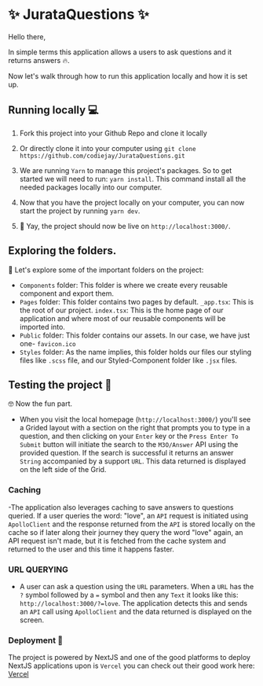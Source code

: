 
# ✨ JurataQuestions ✨ 
Hello there, 

In simple terms this application allows a users to ask questions and it returns answers 🔥.

Now let's walk through how to run this application locally and how it is set up. 

## Running locally 💻
1. Fork this project into your Github Repo and clone it locally

2. Or directly clone it into your computer using `git clone https://github.com/codiejay/JurataQuestions.git` 

3. We are running `Yarn` to manage this project's packages. So to get started we will need to run: `yarn install`. This command install all the needed packages locally into our computer. 

4. Now that you have the project locally on your computer, you can now start the project by running `yarn dev`.

5. 🎉 Yay, the project should now be live on `http://localhost:3000/`. 


## Exploring the folders. 
🧭 Let's explore some of the important folders on the project: 
- `Components` folder: This folder is where we create every reusable component and export them. 
- `Pages` folder: This folder contains two pages by default. `_app.tsx`: This is the root of our project. `index.tsx`: This is the home page of our application and where most of our reusable components will be imported into. 
- `Public` folder: This folder contains our assets. In our case, we have just one- `favicon.ico`
- `Styles` folder: As the name implies, this folder holds our files our styling files like `.scss` file, and our Styled-Component folder like `.jsx` files. 


## Testing the project 🧪 
🤓 Now the fun part.
- When you visit the local homepage (`http://localhost:3000/`) you'll see a Grided layout with a section on the right that prompts you to type in a question, and
then clicking on your `Enter` key or the `Press Enter To Submit` button will initiate the search to the `M3O/Answer` API using the provided question. If the search is successful it returns an answer `String` accompanied by a support `URL`. This data returned is displayed on the left side of the Grid. 

### Caching
-The application also leverages caching to save answers to questions queried. If a user queries the word: "love", an `API` request is initiated using `ApolloClient` and the response returned from the `API` is stored locally on the cache so if later along their journey they query the word "love" again, an API request isn't made, but it is fetched from the cache system and returned to the user and this time it happens faster. 

### URL QUERYING
- A user can ask a question using the `URL` parameters. When a `URL` has the `?` symbol followed by a `=` symbol and then any `Text` it looks like this: `http://localhost:3000/?=love`. The application detects this and sends an `API` call using `ApolloClient` and the data returned is displayed on the screen. 


### Deployment 🚀
The project is powered by NextJS and one of the good platforms to deploy NextJS applications upon is `Vercel` 
you can check out their good work here: [Vercel](https://www.vercel.com)
